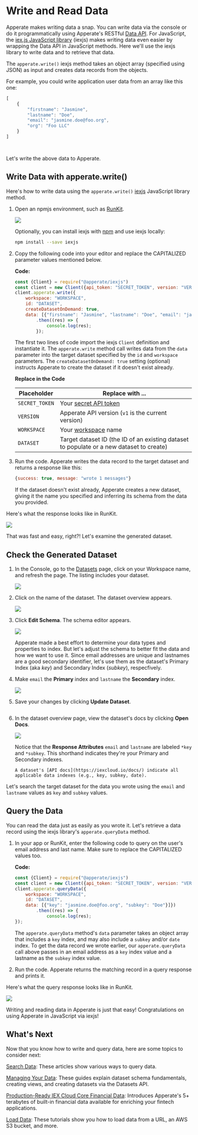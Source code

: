 # Write and Read Data

Apperate makes writing data a snap. You can write data via the console or do it programmatically using Apperate's RESTful [Data API](https://iexcloud.io/docs/apperate-apis/data/). For JavaScript, the [iex.js JavaScript library](../developer-tools/iexjs-library.md) (iexjs) makes writing data even easier by wrapping the Data API in JavaScript methods. Here we'll use the iexjs library to write data and to retrieve that data.

The `apperate.write()` iexjs method takes an object array (specified using JSON) as input and creates data records from the objects.

For example, you could write application user data from an array like this one:

```javascript
[
    {
        "firstname": "Jasmine",
        "lastname": "Doe",
        "email": "jasmine.doe@foo.org",
        "org": "Foo LLC"
    }
]
```

``` {note} The object array can include as many objects as you like; though the write method is intended for writing one or a few records in real time. [Load Data](../migrating-and-importing-data.md) describes recommended ways for writing large numbers of records in a single call.
```

``` {seealso} The [Write Data](https://iexcloud.io/docs/apperate-apis/data/write-data) reference page describes the underlying *POST /write* method and its parameters.
```

Let's write the above data to Apperate.

## Write Data with apperate.write()

Here's how to write data using the `apperate.write()` [iexjs](https://www.npmjs.com/package/@apperate/iexjs) JavaScript library method.

1. Open an npmjs environment, such as [RunKit](https://npm.runkit.com/%40apperate%2Fiexjs).

    ![](./write-and-read-data/runkit.png)

    Optionally, you can install iexjs with [npm](https://www.npmjs.com) and use iexjs locally:
    
    ```bash
    npm install --save iexjs
    ```

1. Copy the following code into your editor and replace the CAPITALIZED parameter values mentioned below. 

    **Code:**

    ```javascript
    const {Client} = require("@apperate/iexjs")
    const client = new Client({api_token: "SECRET_TOKEN", version: "VERSION"});
    client.apperate.write({
        workspace: "WORKSPACE", 
        id: "DATASET", 
        createDatasetOnDemand: true, 
        data: [{"firstname": "Jasmine", "lastname": "Doe", "email": "jasmine.doe@foo.org", "org": "Foo LLC"}]})
            .then((res) => {
                console.log(res);
            });
    ```

    The first two lines of code import the iexjs `Client` definition and instantiate it. The `apperate.write` method call writes data from the `data` parameter into the target dataset specified by the `id` and `workspace` parameters. The `createDatasetOnDemand: true` setting (optional) instructs Apperate to create the dataset if it doesn't exist already.

    **Replace in the Code**

    | Placeholder | Replace with ... |
    | --- | --- |
    | `SECRET_TOKEN` | Your [secret API token](../reference/glossary.md#secret-token-secret-key) |
    | `VERSION` | Apperate API version (`v1` is the current version) |
    | `WORKSPACE` | Your [workspace](../reference/glossary.md#workspace) name |
    | `DATASET` | Target dataset ID (the ID of an existing dataset to populate or a new dataset to create) |

1. Run the code. Apperate writes the data record to the target dataset and returns a response like this:

    ```javascript
    {success: true, message: "wrote 1 messages"}
    ```

    If the dataset doesn't exist already, Apperate creates a new dataset, giving it the name you specified and inferring its schema from the data you provided.

Here's what the response looks like in RunKit.

![](./write-and-read-data/write-response.png)

That was fast and easy, right?! Let's examine the generated dataset.

## Check the Generated Dataset

1. In the Console, go to the [Datasets](https://iexcloud.io/console/datasets/) page, click on your Workspace name, and refresh the page. The listing includes your dataset.

    ![](./write-and-read-data/my_datasets.png)

1. Click on the name of the dataset. The dataset overview appears.

    ![](./write-and-read-data/my_users_overview.png)

1. Click **Edit Schema**. The schema editor appears. 

    ![](./write-and-read-data/my_users_properties.png)

    Apperate made a best effort to determine your data types and properties to index. But let's adjust the schema to better fit the data and how we want to use it. Since email addresses are unique and lastnames are a good secondary identifier, let's use them as the dataset's Primary Index (aka *key*) and Secondary Index (*subkey*), respecfively.

1. Make `email` the **Primary** index and `lastname` the **Secondary** index.

    ![](./write-and-read-data/my_users_revised.png)

1. Save your changes by clicking **Update Dataset**.

    ``` {note} You can update the schema as you like. See [Modify a Data Schema](../managing-your-data/updating-a-dataset-schema.md) for details.
    ```

1. In the dataset overview page, view the dataset's docs by clicking **Open Docs**.

    ![](./write-and-read-data/my_users_docs.png)

    Notice that the **Response Attributes** `email` and `lastname` are labeled `*key` and `*subkey`. This shorthand indicates they're your Primary and Secondary indexes.

    ``` {note}
    A dataset's [API docs](https://iexcloud.io/docs/) indicate all applicable data indexes (e.g., key, subkey, date). 
    ```

Let's search the target dataset for the data you wrote using the `email` and `lastname` values as `key` and `subkey` values.

## Query the Data

You can read the data just as easily as you wrote it. Let's retrieve a data record using the iexjs library's `apperate.queryData` method. 

1. In your app or RunKit, enter the following code to query on the user's email address and last name. Make sure to replace the CAPITALIZED values too.

    **Code:**

    ```javascript
    const {Client} = require("@apperate/iexjs")
    const client = new Client({api_token: "SECRET_TOKEN", version: "VERSION"});
    client.apperate.queryData({
        workspace: "WORKSPACE", 
        id: "DATASET", 
        data: [{"key": "jasmine.doe@foo.org", "subkey": "Doe"}]})
            .then((res) => {
                console.log(res);
    });
    ```

    The `apperate.queryData` method's `data` parameter takes an object array that includes a `key` index, and may also include a `subkey` and/or `date` index. To get the data record we wrote earlier, our `apperate.queryData` call above passes in an email address as a `key` index value and a lastname as the `subkey` index value.

1. Run the code. Apperate returns the matching record in a query response and prints it. 

Here's what the query response looks like in RunKit.

![](./write-and-read-data/query_my_users_for_jasmine_doe.png)

Writing and reading data in Apperate is just that easy! Congratulations on using Apperate in JavaScript via iexjs!

## What's Next

Now that you know how to write and query data, here are some topics to consider next:

[Search Data](../interacting-with-your-data.md): These articles show various ways to query data.

[Managing Your Data](../managing-your-data.md): These guides explain dataset schema fundamentals, creating views, and creating datasets via the  Datasets API.

[Production-Ready IEX Cloud Core Financial Data](../getting-started/production-ready-core-data.md): Introduces Apperate's 5+ terabytes of built-in financial data available for enriching your fintech applications.

[Load Data](../migrating-and-importing-data.md): These tutorials show you how to load data from a URL, an AWS S3 bucket, and more.